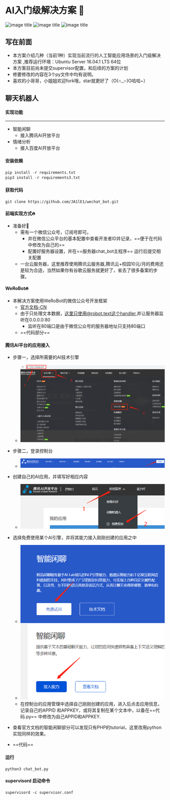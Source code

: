 # AI入门级解决方案 :see_no_evil:

![image title](https://img.shields.io/badge/auther-JA1LE1-orange.svg)    ![image title](https://img.shields.io/badge/XMU-CSC-blue.svg)   ![image title](https://img.shields.io/badge/Ubuntu-passing-brightgreen.svg)

## 写在前面
- 本方案介绍几种（当前1种）实现当前流行的人工智能应用场景的入门级解决方案 ,推荐运行环境：Ubuntu Server 16.04.1 LTS 64位
- 本方案目前尚未提交supervisor配置，和后续的方案的计划
- 修要修改的内容在3个py文件中均有说明。
- 喜欢的小哥哥，小姐姐欢迎fork哦，star就更好了（O(∩_∩)O哈哈~）

## 聊天机器人

#### 实现功能

---

- 智能闲聊
  - 接入腾讯AI开放平台
- 情绪分析
  - 接入百度AI开放平台

#### 安装依赖

```python
pip install -r requirements.txt
pip3 install -r requirements3.txt
```



#### 获取代码

```
git clone https://github.com/JA1lE1/wechat_bot.git
```



#### 前端实现方式:fire:

- 准备好:100:
  - 需有一个微信公众号，订阅号即可。
    - 并在微信公众平台的基本配置中查看开发者ID并记录，==便于在代码中修改为自己的==
    - 配置好服务器设置，并在==服务器chat_bot主程序== 运行后提交相关配置
  - 一台云服务器，这里推荐使用腾讯云服务器,腾讯云+校园10元/月的费用还是较为合适，当然如果你有谷歌云服务就更好了，省去了很多备案的步骤。



#### WeRoBot:fire:

- 本解决方案使用WeRoBot的微信公众号开发框架
  - [官方文档-CN](https://werobot.readthedocs.io/zh_CN/latest/index.html)
  - 由于只处理文本数据，这里只使用@robot.text这个handler,并让服务器监听在0.0.0.0:80
    - 监听在80端口是由于微信公众号的服务器地址只支持80端口
  - ==代码部分==

#### 腾讯AI平台的应用接入

- 步骤一，选择所需要的AI技术引擎
  - ![腾讯AI指引](./picture/腾讯AI指引.png)

- 步骤二，登录控制台
  - ![登录控制台](./picture/登录控制台.png)
- 创建自己的AI应用，并填写好相应内容
  - ![创建应用](./picture/创建应用.png)
- 选择免费使用某个AI引擎，并将其能力接入刚刚创建的应用之中
  - ![免费使用智能闲聊](./picture/免费使用智能闲聊.png)
  - ![接入能力](./picture/接入能力.png)
  - 在控制台的应用管理中选择自己刚刚创建的应用，进入后点击应用信息，记录自己的APPID 和APPKEY，或将其复制在某个文本中，以备在==代码.py== 中修改为自己APPID和APPKEY.
- 查看官方文档的智能闲聊部分可以发现只有PHP的tutorial，这里改用python实现同样的效果。
- ==代码==

#### 运行

```
python3 chat_bot.py
```



#### supervisord 启动命令

```
supervisord -c supervisor.conf
```









